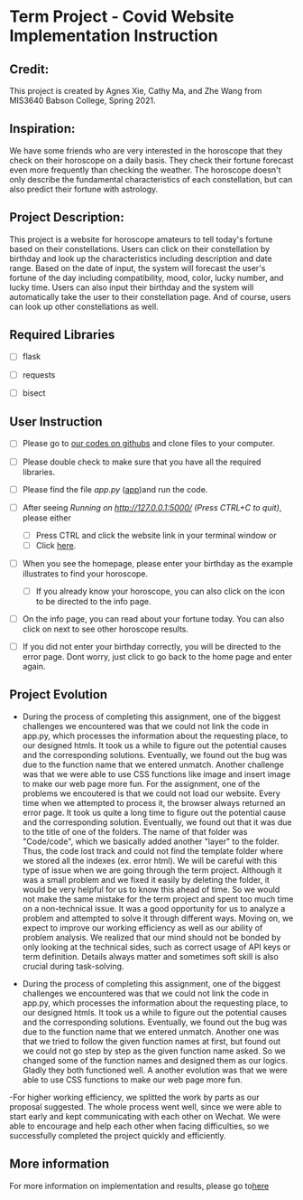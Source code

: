 # Term Project - Covid Website Implementation Instruction



## Credit: 	
This project is created by Agnes Xie, Cathy Ma, and Zhe Wang from MIS3640 Babson College, Spring 2021. 


## Inspiration:
We have some friends who are very interested in the horoscope that they check on their horoscope on a daily basis. They check their fortune forecast even more frequently than checking the weather. The horoscope doesn't only describe the fundamental characteristics of each constellation, but can also predict their fortune with astrology. 

## Project Description:
This project is a website for horoscope amateurs to tell today's fortune based on their constellations. Users can click on their constellation by birthday and look up the characteristics including description and date range. Based on the date of input, the system will forecast the user's fortune of the day including compatibility, mood, color, lucky number, and lucky time. Users can also input their birthday and the system will automatically take the user to their constellation page. And of course, users can look up other constellations as well. 

## Required Libraries
- [ ] flask
- [ ] requests
- [ ] bisect



## User Instruction

- [ ] Please go to [our codes on githubs](https://github.com/hma1/Project) and clone files to your computer.
- [ ] Please double check to make sure that you have all the required libraries.
- [ ] Please find the file *app.py* ([app](app.py))and run the code.
- [ ] After seeing *Running on http://127.0.0.1:5000/ (Press CTRL+C to quit)*, please either 
    - [ ] Press CTRL and click the website link in your terminal window or 
    - [ ] Click [here](http://127.0.0.1:5000/).
- [ ] When you see the homepage, please enter your birthday as the example illustrates to find your horoscope.
    - [ ] If you already know your horoscope, you can also click on the icon to be directed to the info page.
- [ ] On the info page, you can read about your fortune today. You can also click on next to see other horoscope results.
- [ ] If you did not enter your birthday correctly, you will be directed to the error page. Dont worry, just click to go back to the home page and enter again.


## Project Evolution
- During the process of completing this assignment, one of the biggest challenges we encountered was that we could not link the code in app.py, which processes the information about the requesting place, to our designed htmls. It took us a while to figure out the potential causes and the corresponding solutions. Eventually, we found out the bug was due to the function name that we entered unmatch. Another challenge was that we were able to use CSS functions like image and insert image to make our web page more fun. For the assignment, one of the problems we encoutered is that we could not load our website. Every time when we attempted to process it, the browser always returned an error page. It took us quite a long time to figure out the potential cause and the corresponding solution. Eventually, we found out that it was due to the title of one of the folders. The name of that folder was "Code/code", which we basically added another "layer" to the folder. Thus, the code lost track and could not find the template folder where we stored all the indexes (ex. error html). We will be careful with this type of issue when we are going through the term project. Although it was a small problem and we fixed it easily by deleting the folder, it would be very helpful for us to know this ahead of time. So we would not make the same mistake for the term project and spent too much time on a non-technical issue. It was a good opportunity for us to analyze a problem and attempted to solve it through different ways. Moving on, we expect to improve our working efficiency as well as our ability of problem analysis. We realized that our mind should not be bonded by only looking at the technical sides, such as correct usage of API keys or term definition. Details always matter and sometimes soft skill is also crucial during task-solving.

- During the process of completing this assignment, one of the biggest challenges we encountered was that we could not link the code in app.py, which processes the information about the requesting place, to our designed htmls. It took us a while to figure out the potential causes and the corresponding solutions. Eventually, we found out the bug was due to the function name that we entered unmatch. Another one was that we tried to follow the given function names at first, but found out we could not go step by step as the given function name asked. So we changed some of the function names and designed them as our logics. Gladly they both functioned well. A another evolution was that we were able to use CSS functions to make our web page more fun.

-For higher working efficiency, we splitted the work by parts as our proposal suggested. The whole process went well, since we were able to start early and kept communicating with each other on Wechat. We were able to encourage and help each other when facing difficulties, so we successfully completed the project quickly and efficiently.

## More information
For more information on implementation and results, please go to[here](https://docs.google.com/document/d/13ModzsCdd--Y-co1ynOrVpDbNEB4Jx-zQegWjK-XheA/edit?usp=sharing)
